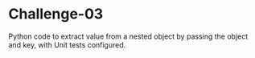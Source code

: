 # Challenge-03

Python code to extract value from a nested object by passing the object and key, with Unit tests configured.
